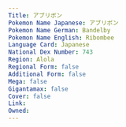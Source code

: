 ```yaml
---
﻿Title: アブリボン
Pokemon Name Japanese: アブリボン
Pokemon Name German: Bandelby
Pokemon Name English: Ribombee
Language Card: Japanese
National Dex Number: 743
Region: Alola
Regional Form: false
Additional Form: false
Mega: false
Gigantamax: false
Cover: false
Link: 
Owned: 
---
```

